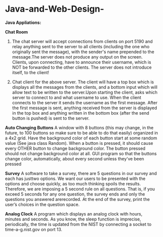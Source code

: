 # Java-and-Web-Design-
**Java Appliations:**

**Chat Room**
1) The chat server will accept connections from clients on port 5190 and relay anything sent to the server to all clients (including the one who originally sent the message), with the sender's name prepended to the message.The server does not produce any output on the screen. Clients, upon connecting, have to announce their username, which is NOT be forwarded to the other clients. The server does not introduce itself, to the client!

2) Chat client for the above server. The client will have a top box which is displays all the messages from the clients, and a bottom input which will allow text to be written to the server.Upon starting the client,  asks which server to connect to and what username to use. When the client connects to the server it sends the username as the first message. After the first message is sent, anything received from the server is displayed in the top box and anything written in the bottom box (after the send button is pushed) is sent to the server.

**Auto Changing Buttons**
A window with 8 buttons (this may change, in the future, to 100 buttons so make sure to be able to do that easily) organized in a 4x2 grid.  Have the background color of each button start at some random value (See java class Random).  When a button is pressed, it should cause every OTHER button to change background color.  The button pressed should not change background color at all. GUI program so that the buttons change color, automatically, about every second unless they've been pressed

**Survey**
A software to take a survey, there are 5 questions in our survey and each has justtwo options. We want our users to be presented with the options and choose quickly, as too much thinking spoils the results. Therefore, we are imposing a 5 second rule on all questions. That is, if you exceed 5 seconds for any one question, the survey ends and only the questions you answered arerecorded. At the end of the survey, print the user’s choices in the question space.

**Analog Clock**
A program which displays an analog clock with hours, minutes and seconds. As you know, the sleep function is imprecise, periodically, the time is updated from the NIST by connecting a socket to time-a-g.nist.gov on port 13. 


